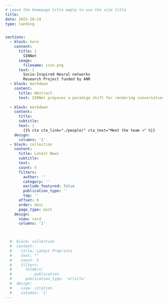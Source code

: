 ```yaml
---
# Leave the homepage title empty to use the site title
title:
date: 2022-10-24
type: landing


sections:
  - block: hero
    content:
      title: |
        SINNet 
      image:
        filename: icon.png
      text: |
        Socio-Inspired Neural networks 
        Research Project funded by ANR
  - block: markdown
    content:
      title: Abstract
      text: SINNet proposes a paradigm shift for rendering conversational systems and social robotics a more acceptable and trustworthy technology even when using deep learning approaches. It will focus on the verbal component of the interaction, will target the agent-user social relationship, and model the behaviors indexing the state of the social relationship between agent and user, going thus beyond the analysis of the user’s positive and negative sentiments. It implies developing easy-to-adapt and easy-to-explain neural models able to analyze the user’s behavior contributing to user- agent co-construction processes such as the ones characterizing the rapport with the agent, or the trust and affiliation in the agent, as well as to generate the agent’s answer fostering the user-agent social relationship. This SINNet project will establish interdisciplinarity as a core challenge by providing a shared formalism between complex (e.g., psychological or socio- linguistic) theories of social interactions and the underlying formalism in deep learning and language models.
 
  - block: markdown
    content:
      title:
      subtitle:
      text: |
        {{% cta cta_link="./people/" cta_text="Meet the team →" %}}
    design:
      columns: '1'
  - block: collection
    content:
      title: Latest News
      subtitle:
      text:
      count: 5
      filters:
        author: ''
        category: ''
        exclude_featured: false
        publication_type: ''
        tag: ''
      offset: 0
      order: desc
      page_type: post
    design:
      view: card
      columns: '1'
  


  #- block: collection
  #  content:
  #    title: Latest Preprints
  #    text: ""
  #    count: 5
  #    filters:
  #      folders:
  #        - publication
  #      publication_type: 'article'
  #  design:
  #    view: citation
  #    columns: '1'
---
```

